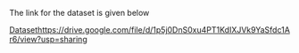 The link for the dataset is given below



[Dataset](https://drive.google.com/file/d/1p5j0DnS0xu4PT1KdIXJVk9YaSfdc1Ar6/view?usp=sharing)https://drive.google.com/file/d/1p5j0DnS0xu4PT1KdIXJVk9YaSfdc1Ar6/view?usp=sharing
